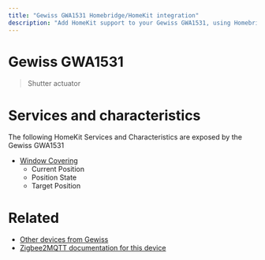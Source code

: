 ```yaml
---
title: "Gewiss GWA1531 Homebridge/HomeKit integration"
description: "Add HomeKit support to your Gewiss GWA1531, using Homebridge, Zigbee2MQTT and homebridge-z2m."
---
```

<!---
This file has been GENERATED using src/docgen/docgen.ts
DO NOT EDIT THIS FILE MANUALLY!
-->
# Gewiss GWA1531
> Shutter actuator


# Services and characteristics
The following HomeKit Services and Characteristics are exposed by
the Gewiss GWA1531

* [Window Covering](../../cover.md)
  * Current Position
  * Position State
  * Target Position


# Related
* [Other devices from Gewiss](../index.md#gewiss)
* [Zigbee2MQTT documentation for this device](https://www.zigbee2mqtt.io/devices/GWA1531.html)